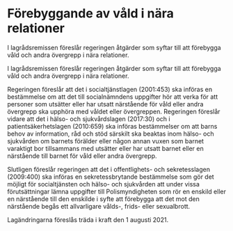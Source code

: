 # Förebyggande av våld i nära relationer

I lagrådsremissen föreslår regeringen åtgärder som syftar till att förebygga våld och andra övergrepp i nära relationer.

I lagrådsremissen föreslår regeringen åtgärder som syftar till att förebygga våld och andra övergrepp i nära relationer.

Regeringen föreslår att det i socialtjänstlagen (2001:453) ska införas en bestämmelse om att det till socialnämndens uppgifter hör att verka för att personer som utsätter eller har utsatt närstående för våld eller andra övergrepp ska upphöra med våldet eller övergreppen. Regeringen föreslår vidare att det i hälso- och sjukvårdslagen (2017:30) och i patientsäkerhetslagen (2010:659) ska införas bestämmelser om att barns behov av information, råd och stöd särskilt ska beaktas inom hälso- och sjukvården om barnets förälder eller någon annan vuxen som barnet varaktigt bor tillsammans med utsätter eller har utsatt barnet eller en närstående till barnet för våld eller andra övergrepp.

Slutligen föreslår regeringen att det i offentlighets- och sekretesslagen (2009:400) ska införas en sekretessbrytande bestämmelse som gör det möjligt för socialtjänsten och hälso- och sjukvården att under vissa förutsättningar lämna uppgifter till Polismyndigheten som rör en enskild eller en närstående till den enskilde i syfte att förebygga att det mot den närstående begås ett allvarligare vålds-, frids- eller sexualbrott.

Lagändringarna föreslås träda i kraft den 1 augusti 2021.
